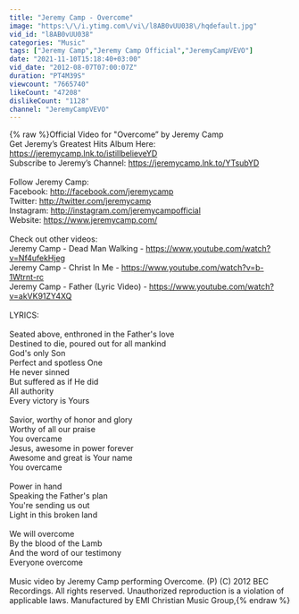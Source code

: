 ```yaml
---
title: "Jeremy Camp - Overcome"
image: "https:\/\/i.ytimg.com\/vi\/l8AB0vUU038\/hqdefault.jpg"
vid_id: "l8AB0vUU038"
categories: "Music"
tags: ["Jeremy Camp","Jeremy Camp Official","JeremyCampVEVO"]
date: "2021-11-10T15:18:40+03:00"
vid_date: "2012-08-07T07:00:07Z"
duration: "PT4M39S"
viewcount: "7665740"
likeCount: "47208"
dislikeCount: "1128"
channel: "JeremyCampVEVO"
---
```

{% raw %}Official Video for &quot;Overcome” by Jeremy Camp<br />Get Jeremy’s Greatest Hits Album Here: <a rel="nofollow" target="blank" href="https://jeremycamp.lnk.to/istillbelieveYD">https://jeremycamp.lnk.to/istillbelieveYD</a> <br />Subscribe to Jeremy’s Channel: <a rel="nofollow" target="blank" href="https://jeremycamp.lnk.to/YTsubYD">https://jeremycamp.lnk.to/YTsubYD</a><br /><br />Follow Jeremy Camp: <br />Facebook: <a rel="nofollow" target="blank" href="http://facebook.com/jeremycamp">http://facebook.com/jeremycamp</a> <br />Twitter: <a rel="nofollow" target="blank" href="http://twitter.com/jeremycamp">http://twitter.com/jeremycamp</a> <br />Instagram: <a rel="nofollow" target="blank" href="http://instagram.com/jeremycampofficial">http://instagram.com/jeremycampofficial</a> <br />Website: <a rel="nofollow" target="blank" href="https://www.jeremycamp.com/">https://www.jeremycamp.com/</a><br /><br />Check out other videos: <br />Jeremy Camp - Dead Man Walking - <a rel="nofollow" target="blank" href="https://www.youtube.com/watch?v=Nf4ufekHjeg">https://www.youtube.com/watch?v=Nf4ufekHjeg</a><br />Jeremy Camp - Christ In Me - <a rel="nofollow" target="blank" href="https://www.youtube.com/watch?v=b-1Wtrnt-rc">https://www.youtube.com/watch?v=b-1Wtrnt-rc</a><br />Jeremy Camp - Father (Lyric Video) - <a rel="nofollow" target="blank" href="https://www.youtube.com/watch?v=akVK91ZY4XQ">https://www.youtube.com/watch?v=akVK91ZY4XQ</a><br /><br />LYRICS:<br /><br />Seated above, enthroned in the Father's love<br />Destined to die, poured out for all mankind<br />God's only Son<br />Perfect and spotless One<br />He never sinned<br />But suffered as if He did<br />All authority<br />Every victory is Yours<br /><br />Savior, worthy of honor and glory<br />Worthy of all our praise<br />You overcame<br />Jesus, awesome in power forever<br />Awesome and great is Your name<br />You overcame<br /><br />Power in hand<br />Speaking the Father's plan<br />You're sending us out<br />Light in this broken land<br /><br />We will overcome<br />By the blood of the Lamb<br />And the word of our testimony<br />Everyone overcome<br /><br />Music video by Jeremy Camp performing Overcome. (P) (C) 2012 BEC Recordings. All rights reserved. Unauthorized reproduction is a violation of applicable laws.  Manufactured by EMI Christian Music Group,{% endraw %}

